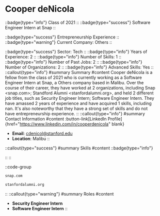 # Cooper deNicola
::badge{type="info"}
Class of 2021
::
::badge{type="success"}
Software Engineer Intern at Snap
::

::badge{type="success"}
Entrepreneurship Experience
::
::badge{type="warning"}
Current Company: Others
::

::badge{type="success"}
Sector: Tech
::
::badge{type="info"}
Years of Experience: 2
::
::badge{type="info"}
Number of Skills: 1
::
::badge{type="info"}
Number of Past Jobs: 2
::
::badge{type="info"}
Number of Organizations: 2
::
::badge{type="info"}
Advanced Skills: Yes
::
::callout{type="info"}
#summary
Summary
#content
Cooper deNicola is a fellow from the class of 2021 who is currently working as a Software Engineer Intern at Snap, a Others company based in Malibu. Over the course of their career, they have worked at 2 organizations, including Snap <snap.com>; Standford Alumni <stanfordalumni.org>, and held 2 different job titles, such as Security Engineer Intern; Software Engineer Intern. They have amassed 2 years of experience and have acquired 1 skills, including nan. It's also noteworthy that they have a strong set of skills and do not have entrepreneurship experience.
::
::callout{type="info"}
#summary
Contact Information
#content
:button-link[LinkedIn Profile]{href="https://www.linkedin.com/in/cooperdenicola" blank}
- **Email**: cdenicol@stanford.edu
- **Location**: Malibu
::

::callout{type="success"}
#summary
Skills
#content
::badge{type="info"}

::
::

::code-group
```bash [Snap]
snap.com
```
```bash [Standford Alumni]
stanfordalumni.org
```
::
::callout{type="warning"}
#summary
Roles
#content
- **Security Engineer Intern**
- **Software Engineer Intern**
::

